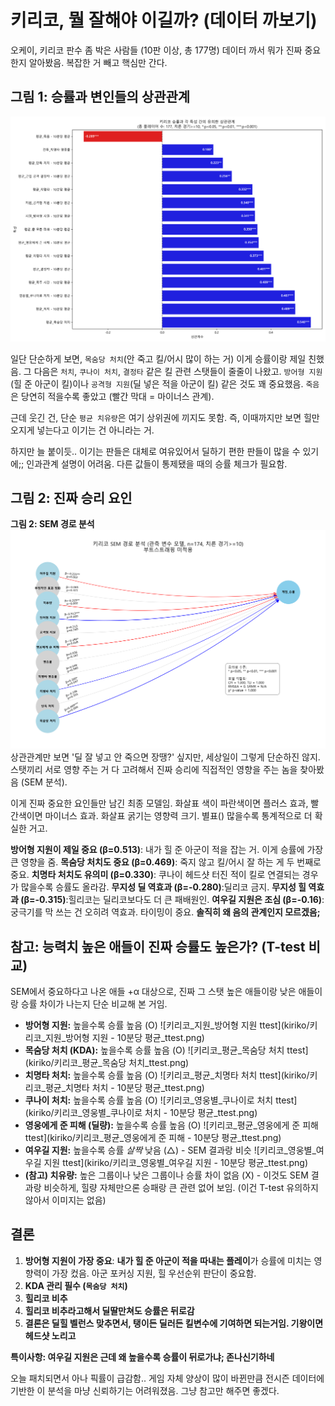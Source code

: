 # 키리코, 뭘 잘해야 이길까? (데이터 까보기)

오케이, 키리코 판수 좀 박은 사람들 (10판 이상, 총 177명) 데이터 까서 뭐가 진짜 중요한지 알아봤음. 복잡한 거 빼고 핵심만 간다.

## 그림 1: 승률과 변인들의 상관관계

![키리코_승률_상관관계](kiriko/키리코_승률_상관관계.png)

일단 단순하게 보면, `목숨당 처치`(안 죽고 킬/어시 많이 하는 거) 이게 승률이랑 제일 친했음. 그 다음은 `처치`, `쿠나이 처치`, `결정타` 같은 킬 관련 스탯들이 줄줄이 나왔고. `방어형 지원`(힐 준 아군이 킬)이나 `공격형 지원`(딜 넣은 적을 아군이 킬) 같은 것도 꽤 중요했음. `죽음`은 당연히 적을수록 좋았고 (빨간 막대 = 마이너스 관계).

근데 웃긴 건, 단순 `평균 치유량`은 여기 상위권에 끼지도 못함. 즉, 이때까지만 보면 힐만 오지게 넣는다고 이기는 건 아니라는 거.

하지만 늘 붙이듯.. 이기는 판들은 대체로 여유있어서 딜하기 편한 판들이 많을 수 있기에;; 인과관계 설명이 어려움. 다른 값들이 통제됐을 때의 승률 체크가 필요함.

## 그림 2: 진짜 승리 요인

**그림 2: SEM 경로 분석**
![키리코_경로분석_SEM_관측변수모델](kiriko/키리코_경로분석_SEM_관측변수모델.png)
상관관계만 보면 '딜 잘 넣고 안 죽으면 장땡?' 싶지만, 세상일이 그렇게 단순하진 않지. 스탯끼리 서로 영향 주는 거 다 고려해서 진짜 승리에 직접적인 영향을 주는 놈을 찾아봤음 (SEM 분석).

이게 진짜 중요한 요인들만 남긴 최종 모델임. 화살표 색이 파란색이면 플러스 효과, 빨간색이면 마이너스 효과. 화살표 굵기는 영향력 크기. 별표() 많을수록 통계적으로 더 확실한 거고.

**방어형 지원이 제일 중요 (β=0.513)**: 내가 힐 준 아군이 적을 잡는 거. 이게 승률에 가장 큰 영향을 줌.
**목숨당 처치도 중요 (β=0.469)**: 죽지 않고 킬/어시 잘 하는 게 두 번째로 중요.
**치명타 처치도 유의미 (β=0.330)**: 쿠나이 헤드샷 터진 적이 킬로 연결되는 경우가 많을수록 승률도 올라감.
**무지성 딜 역효과 (β=-0.280)**:딜리코 금지.
**무지성 힐 역효과 (β=-0.315)**:힐리코는 딜리코보다도 더 큰 패배원인.
**여우길 지원은 조심 (β=-0.16)**: 궁극기를 막 쓰는 건 오히려 역효과. 타이밍이 중요. **솔직히 왜 음의 관계인지 모르겠음;**

## 참고: 능력치 높은 애들이 진짜 승률도 높은가? (T-test 비교)
SEM에서 중요하다고 나온 애들 +α 대상으로, 진짜 그 스탯 높은 애들이랑 낮은 애들이랑 승률 차이가 나는지 단순 비교해 본 거임.

*   **방어형 지원:** 높을수록 승률 높음 (O)
    ![키리코_지원_방어형 지원 ttest](kiriko/키리코_지원_방어형 지원 - 10분당 평균_ttest.png)
*   **목숨당 처치 (KDA):** 높을수록 승률 높음 (O)
    ![키리코_평균_목숨당 처치 ttest](kiriko/키리코_평균_목숨당 처치_ttest.png)
*   **치명타 처치:** 높을수록 승률 높음 (O)
    ![키리코_평균_치명타 처치 ttest](kiriko/키리코_평균_치명타 처치 - 10분당 평균_ttest.png)
*   **쿠나이 처치:** 높을수록 승률 높음 (O)
    ![키리코_영웅별_쿠나이로 처치 ttest](kiriko/키리코_영웅별_쿠나이로 처치 - 10분당 평균_ttest.png)
*   **영웅에게 준 피해 (딜량):** 높을수록 승률 높음 (O)
    ![키리코_평균_영웅에게 준 피해 ttest](kiriko/키리코_평균_영웅에게 준 피해 - 10분당 평균_ttest.png)
*   **여우길 지원:** 높을수록 승률 *살짝* 낮음 (△) - SEM 결과랑 비슷
    ![키리코_영웅별_여우길 지원 ttest](kiriko/키리코_영웅별_여우길 지원 - 10분당 평균_ttest.png)
*   **(참고) 치유량:** 높은 그룹이나 낮은 그룹이나 승률 차이 없음 (X) - 이것도 SEM 결과랑 비슷하게, 힐량 자체만으론 승패랑 큰 관련 없어 보임. (이건 T-test 유의하지 않아서 이미지는 없음)

## 결론
1.  **방어형 지원이 가장 중요**: **내가 힐 준 아군이 적을 따내는 플레이**가 승률에 미치는 영향력이 가장 컸음. 아군 포커싱 지원, 힐 우선순위 판단이 중요함.
2.  **KDA 관리 필수 (`목숨당 처치`)**
3.  **힐리코 비추** 
4.  **힐리코 비추라고해서 딜딸만쳐도 승률은 뒤로감**
5.  **결론은 딜힐 벨런스 맞추면서, 탱이든 딜러든 킬변수에 기여하면 되는거임. 기왕이면 헤드샷 노리고** 

**특이사항: 여우길 지원은 근데 왜 높을수록 승률이 뒤로가냐; 존나신기하네**

오늘 패치되면서 아나 픽률이 급감함.. 게임 자체 양상이 많이 바뀐만큼
전시즌 데이터에 기반한 이 분석을 마냥 신뢰하기는 어려워졌음. 
그냥 참고만 해주면 좋겠다.
